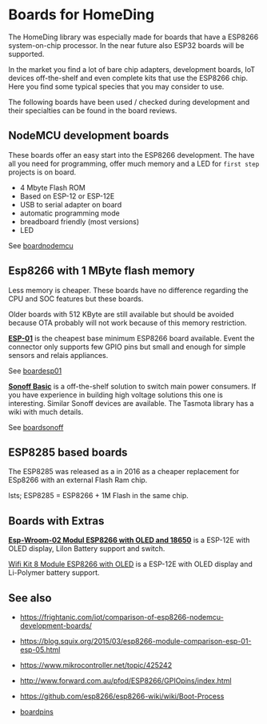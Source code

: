 # Boards for HomeDing

The HomeDing library was especially made for boards that have a ESP8266 system-on-chip processor. In the near future also ESP32 boards will be supported.

In the market you find a lot of bare chip adapters, development boards, IoT devices off-the-shelf and even complete kits that use the ESP8266 chip. Here you find some typical species that you may consider to use.

The following boards have been used / checked during development and their specialties can be found in the board reviews.

## NodeMCU development boards

These boards offer an easy start into the ESP8266 development. The have all you need for programming, offer much memory and a LED for `first step` projects is on board.

* 4 Mbyte Flash ROM
* Based on ESP-12 or ESP-12E
* USB to serial adapter on board
* automatic programming mode
* breadboard friendly (most versions)
* LED
 
See [boardnodemcu](boardnodemcu)


## Esp8266 with 1 MByte flash memory
 
Less memory is cheaper. These boards have no difference regarding the CPU and SOC features but these boards.

Older boards with 512 KByte are still available but should be avoided because OTA probably will not work because of this memory restriction.

**[ESP-01](boardesp01)** is the cheapest base minimum ESP8266 board available. Event the connector only supports few GPIO pins but small and enough for simple sensors and relais appliances.

See [boardesp01](boardesp01)

**[Sonoff Basic]()** is a off-the-shelf solution to switch main power consumers. If you have experience in building high voltage solutions this one is interesting. Similar Sonoff devices are available. The Tasmota library has a wiki with much details.

See [boardsonoff](boardsonoff)


## ESP8285 based boards

The ESP8285 was released as a in 2016 as a cheaper replacement for ESp8266 with an external Flash Ram chip.

lsts; ESP8285 = ESP8266 + 1M Flash in the same chip.


## Boards with Extras


**[Esp-Wroom-02 Modul ESP8266 with OLED and 18650](boardwroom2)** is a ESP-12E with OLED display, LiIon Battery support and switch.

[Wifi Kit 8 Module ESP8266 with OLED](boardwifikit8) is a ESP-12E with OLED display and Li-Polymer battery support.



## See also
* <https://frightanic.com/iot/comparison-of-esp8266-nodemcu-development-boards/>
* <https://blog.squix.org/2015/03/esp8266-module-comparison-esp-01-esp-05.html>


* <https://www.mikrocontroller.net/topic/425242>
* <http://www.forward.com.au/pfod/ESP8266/GPIOpins/index.html>
* <https://github.com/esp8266/esp8266-wiki/wiki/Boot-Process>

* [boardpins](boardpins)
